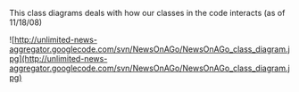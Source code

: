 This class diagrams deals with how our classes in the code interacts (as of 11/18/08)

![http://unlimited-news-aggregator.googlecode.com/svn/NewsOnAGo/NewsOnAGo_class_diagram.jpg](http://unlimited-news-aggregator.googlecode.com/svn/NewsOnAGo/NewsOnAGo_class_diagram.jpg)